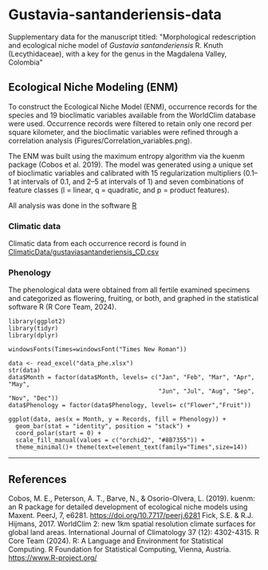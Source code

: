 # Gustavia-santanderiensis-data
Supplementary data for the manuscript titled: "Morphological redescription and ecological niche model of <i>Gustavia santanderiensis</i> R. Knuth (Lecythidaceae), with a key for the genus in the Magdalena Valley, Colombia"

## Ecological Niche Modeling (ENM)
To construct the Ecological Niche Model (ENM), occurrence records for the species and 19 bioclimatic variables available from the WorldClim database were used. Occurrence records were filtered to retain only one record per square kilometer, and the bioclimatic variables were refined through a correlation analysis (Figures/Correlation_variables.png). 

The ENM was built using the maximum entropy algorithm via the kuenm package (Cobos et al. 2019). The model was generated using a unique set of bioclimatic variables and calibrated with 15 regularization multipliers (0.1–1 at intervals of 0.1, and 2–5 at intervals of 1) and seven combinations of feature classes (l = linear, q = quadratic, and p = product features).

All analysis was done in the software [R](https://www.r-project.org/) 

### Climatic data
Climatic data from each occurrence record is found in [ClimaticData/gustaviasantanderiensis_CD.csv](ClimaticData/gustaviasantanderiensis_CD.csv)

### Phenology
The phenological data were obtained from all fertile examined specimens and categorized as flowering, fruiting, or both, and graphed in the statistical software R (R Core Team, 2024). 

```
library(ggplot2)
library(tidyr)
library(dplyr)

windowsFonts(Times=windowsFont("Times New Roman"))

data <- read_excel("data_phe.xlsx")
str(data)
data$Month = factor(data$Month, levels= c("Jan", "Feb", "Mar", "Apr", "May",
                                          "Jun", "Jul", "Aug", "Sep", "Nov", "Dec"))
data$Phenology = factor(data$Phenology, levels= c("Flower","Fruit"))

ggplot(data, aes(x = Month, y = Records, fill = Phenology)) +
  geom_bar(stat = "identity", position = "stack") +
  coord_polar(start = 0) +
  scale_fill_manual(values = c("orchid2", "#8B7355")) +
  theme_minimal()+ theme(text=element_text(family="Times",size=14))
```

---
## References

Cobos, M. E., Peterson, A. T., Barve, N., & Osorio-Olvera, L. (2019). kuenm: an R package for detailed development of ecological niche models using Maxent. PeerJ, 7, e6281. https://doi.org/10.7717/peerj.6281
Fick, S.E. & R.J. Hijmans, 2017. WorldClim 2: new 1km spatial resolution climate surfaces for global land areas. International Journal of Climatology 37 (12): 4302-4315.
R Core Team (2024). R: A Language and Environment for Statistical Computing. R Foundation for Statistical Computing, Vienna, Austria. https://www.R-project.org/


